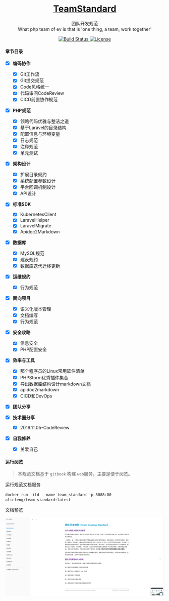 <h1 align="center">
    <a href="https://github.com/alicfeng/kubernetes-client">
        TeamStandard
    </a>
</h1>
<p align="center">
    团队开发规范
     <br>
    What php team of ev is that is 'one thing, a team, work together'
</p>
<p align="center">
    <a href="https://travis-ci.com/github/alicfeng/TeamStandard">
        <img src="https://travis-ci.com/alicfeng/TeamStandard.svg?branch=master" alt="Build Status">
    </a>
    <a href="https://packagist.org/packages/alicfeng/kubernetes-client">
        <img src="https://poser.pugx.org/alicfeng/kubernetes-client/license.svg" alt="License">
    </a>
</p>





#### 章节目录

- [x] **编码协作**
    - [x] Git工作流
    - [x] Git提交规范
    - [x] Code风格统一
    - [x] 代码审阅CodeReview
    - [x] CICD前置协作规范
    
- [x] **PHP规范**
    - [x] 领略代码优雅与整洁之道
    - [x] 基于Laravel的目录结构
    - [x] 配置信息与环境变量
    - [x] 日志规范
    - [x] 注释规范
    - [x] 单元测试

- [x] **架构设计**
    - [x] 扩展目录规约
    - [x] 系统配置参数设计
    - [x] 平台回调机制设计
    - [x] API设计

- [x] **标准SDK**
    - [x] KubernetesClient
    - [x] LaravelHelper
    - [x] LaravelMigrate
    - [x] Apidoc2Markdown
    
- [x] **数据库**
    - [x] MySQL规范
    - [x] 建表规约
    - [x] 数据库迭代迁移更新

- [x] **运维规约**
    - [x] 行为规范
    
- [x] **面向项目**
    - [x] 语义化版本管理
    - [x] 文档编写
    - [x] 行为规范
    
- [x] **安全攻略**
    - [x] 信息安全
    - [x] PHP配置安全
    
- [x] **效率与工具**
    - [x] 那个程序员的Linux常用软件清单
    - [x] PHPStorm优秀插件集合
    - [x] 导出数据库结构设计markdown文档
    - [x] apidoc2markdown
    - [x] CICD和DevOps
    
- [x] **团队分享**

- [x] **技术圈分享**
    - [x] 2019.11.05-CodeReview
    
- [x] **自我修养**
    - [x] 关爱自己



#### 运行阅览

> 本规范文档基于 `gitbook` 构建 `web`服务，主要是便于阅览。

运行规范文档服务

```shell
docker run -itd --name team_standard -p 8088:80  alicfeng/team_standard:latest
```



文档预览

![规范文档预览](https://raw.githubusercontent.com/alicfeng/TeamStandard/master/resource/mainUI.png)



























